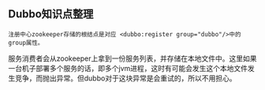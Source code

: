 
## Dubbo知识点整理
    
    注册中心zookeeper存储的根结点是对应 <dubbo:register group="dubbo"/>中的group属性。
    

服务消费者会从zookeeper上拿到一份服务列表，并存储在本地文件中。这里如果一台机子部署多个服务的话，即多个jvm进程，这时有可能会发生这个本地文件发生竞争，而抛出异常。但dubbo对于这块异常是会重试的，所以不用担心。　



